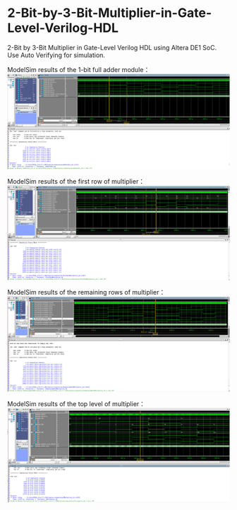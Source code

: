 # 2-Bit-by-3-Bit-Multiplier-in-Gate-Level-Verilog-HDL
2-Bit by 3-Bit Multiplier in Gate-Level Verilog HDL using Altera DE1 SoC. Use Auto Verifying for simulation.

ModelSim results of the 1-bit full adder module：
![Image](https://github.com/koakuma666/2-Bit-by-3-Bit-Multiplier-in-Gate-Level-Verilog-HDL/blob/master/Multiplier%20Simulation%20Images/1-bit%20full%20adder.png)

ModelSim results of the first row of multiplier：
![Image](https://github.com/koakuma666/2-Bit-by-3-Bit-Multiplier-in-Gate-Level-Verilog-HDL/blob/master/Multiplier%20Simulation%20Images/first%20raw%20multiplier.png)

ModelSim results of the remaining rows of multiplier：
![Image](https://github.com/koakuma666/2-Bit-by-3-Bit-Multiplier-in-Gate-Level-Verilog-HDL/blob/master/Multiplier%20Simulation%20Images/remaining%20rows%20of%20multiplier.png)

ModelSim results of the top level of multiplier：
![Image](https://github.com/koakuma666/2-Bit-by-3-Bit-Multiplier-in-Gate-Level-Verilog-HDL/blob/master/Multiplier%20Simulation%20Images/top%20level%20of%20multiplier.png)
